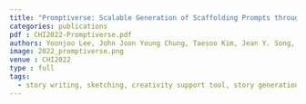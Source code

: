 ```yaml
---
title: "Promptiverse: Scalable Generation of Scaffolding Prompts through Human-AI Knowledge Graph Annotation (Conditionally accepted with minor revision)"
categories: publications
pdf : CHI2022-Promptiverse.pdf
authors: Yoonjoo Lee, John Joon Young Chung, Taesoo Kim, Jean Y. Song, Juho Kim
image: 2022_promptiverse.png
venue : CHI2022
type : full
tags:
  - story writing, sketching, creativity support tool, story generation, controlled generation
---
```

